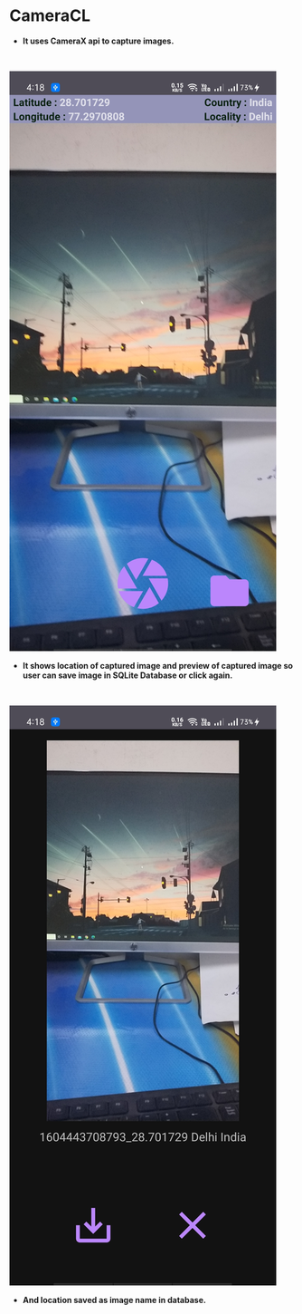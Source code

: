 # CameraCL

- **It uses CameraX api to capture images.**

<br/>

![](screenshots/cameraX1.jpg)
- **It shows location of captured image and preview of captured image so user can save image in SQLite Database or click again.**

<br/>

![](screenshots/cameraX2.jpg)
 - **And location saved as image name in database.**
